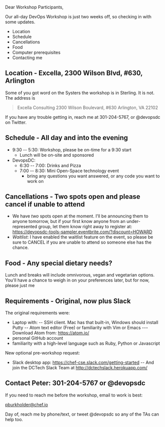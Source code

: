 Dear Workshop Participants,

Our all-day DevOps Workshop is just two weeks off, so checking in with some updates.

- Location
- Schedule
- Cancellations
- Food
- Computer prerequisites
- Contacting me

## Location - Excella, 2300 Wilson Blvd, #630, Arlington

Some of you got word on the Systers the workshop is in Sterling. It is not. The address is

  > Excella Consulting
  > 2300 Wilson Boulevard, #630
  > Arlington, VA 22102

If you have any trouble getting in, reach me at 301-204-5767, or @devopsdc on Twitter.

## Schedule - All day and into the evening

- 9:30 -- 5:30: Workshop, please be on-time for a 9:30 start
  - Lunch will be on-site and sponsored
- DevopsDC:
  - 6:30 -- 7:00: Drinks and Pizza
  - 7:00 -- 8:30: Mini Open-Space technology event
    - bring any questions you want answered, or any code you want to work on

## Cancellations - Two spots open and please cancel if unable to attend

- We have _two_ spots open at the moment. I'll be announcing them to anyone tomorrow, but if your first know anyone from an under-represented group, let them know right away to register at: https://devopsdc-tools-sampler.eventbrite.com/?discount=HOWARD
- *Waitlist*: I have enabled the waitlist feature on the event, so please be sure to CANCEL if you are unable to attend so someone else has the chance.

## Food - Any special dietary needs?

Lunch and breaks will include omnivorous, vegan and vegetarian options. You'll have a chance to weigh in on your preferences later, but for now, please just me

## Requirements - Original, now plus Slack

The original requirements were:

- Laptop with:
-- SSH client. Mac has that built-in, Windows should install Putty
-- Atom text editor (Free) or familiarity with Vim or Emacs
--- Download Atom from: https://atom.io/
- personal GitHub account
- familiarity with a high-level language such as Ruby, Python or Javascript

New optional pre-workshop request:

- Slack desktop app: https://chef-cse.slack.com/getting-started
-- And join the DCTech Slack Team at http://dctechslack.herokuapp.com/

## Contact Peter: 301-204-5767 or @devopsdc

If you need to reach me before the workshop, email to work is best:

  pburkholder@chef.io

Day of, reach me by phone/text, or tweet @devopsdc so any of the TAs can help too.
